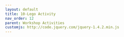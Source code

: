 ```yaml
---
layout: default
title: 10-Lego Activity
nav_order: 12
parent: Workshop Activities
customjs: http://code.jquery.com/jquery-1.4.2.min.js
---
```

